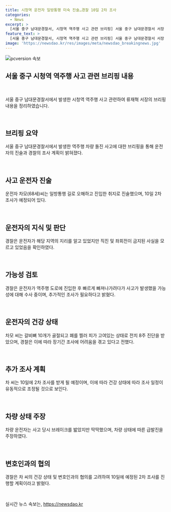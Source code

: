 ```yaml
---
title: 시청역 운전자 일방통행 미숙 진술…경찰 10일 2차 조사
categories:
  - News
excerpt: >
  [서울 중구 남대문경찰서, 시청역 역주행 사고 관련 브리핑] 서울 중구 남대문경찰서 서장 류재혁은 시청역 인도 차량돌진 사고 운전자의 진술을 공개했다. 운전자는 일방통행 길을 모르고 진입한 것으로 파악되며, 10일 2차 조사를 받을 예정이다. 경찰은 사고 차량 상태 등을 확인하기 위해 추가 조사를 계획하고 있으며, 운전자의 건강 상태에 따라 조사 일정이 조정될 수 있다. 류 서장은 피의자의 진술에 따라 사고 경위를 계속 조사할 예정이라고 밝혔다.
feature_text: >
  [서울 중구 남대문경찰서, 시청역 역주행 사고 관련 브리핑] 서울 중구 남대문경찰서 서장 류재혁은 시청역 인도 차량돌진 사고 운전자의 진술을 공개했다. 운전자는 일방통행 길을 모르고 진입한 것으로 파악되며, 10일 2차 조사를 받을 예정이다. 경찰은 사고 차량 상태 등을 확인하기 위해 추가 조사를 계획하고 있으며, 운전자의 건강 상태에 따라 조사 일정이 조정될 수 있다. 류 서장은 피의자의 진술에 따라 사고 경위를 계속 조사할 예정이라고 밝혔다.
image: 'https://newsdao.kr/res/images/meta/newsdao_breakingnews.jpg'
---
```


<p><img src="https://newsdao.kr/res/images/meta/newsdao_breakingnews.jpg" alt="pcversion 속보" /></p>

<h2>서울 중구 시청역 역주행 사고 관련 브리핑 내용</h2>

<p data-ke-size="size16">&nbsp;</p>

<p>서울 중구 남대문경찰서에서 발생한 시청역 역주행 사고 관련하여 류재혁 서장의 브리핑 내용을 정리하였습니다.</p>

<p data-ke-size="size16">&nbsp;</p>

<h2 data-ke-size="size26">브리핑 요약</h2>

<p data-ke-size="size16">서울 중구 남대문경찰서에서 발생한 역주행 차량 돌진 사고에 대한 브리핑을 통해 운전자의 진술과 경찰의 조사 계획이 밝혀졌다.</p>

<p data-ke-size="size16">&nbsp;</p>

<h2 data-ke-size="size26">사고 운전자 진술</h2>

<p data-ke-size="size16">운전자 차모(68세)씨는 일방통행 길로 오해하고 진입한 취지로 진술했으며, 10일 2차 조사가 예정되어 있다.</p>

<p data-ke-size="size16">&nbsp;</p>

<h2 data-ke-size="size26">운전자의 지식 및 판단</h2>

<p data-ke-size="size16">경찰은 운전자가 해당 지역의 지리를 알고 있었지만 직진 및 좌회전이 금지된 사실을 모르고 있었음을 확인하였다.</p>

<p data-ke-size="size16">&nbsp;</p>

<h2 data-ke-size="size26">가능성 검토</h2>

<p data-ke-size="size16">경찰은 운전자가 역주행 도로에 진입한 후 빠르게 빠져나가려다가 사고가 발생했을 가능성에 대해 수사 중이며, 추가적인 조사가 필요하다고 밝혔다.</p>

<p data-ke-size="size16">&nbsp;</p>

<h2 data-ke-size="size26">운전자의 건강 상태</h2>

<p data-ke-size="size16">차모 씨는 갈비뼈 10개가 골절되고 폐를 찔러 피가 고여있는 상태로 전치 8주 진단을 받았으며, 경찰은 이에 따라 장기간 조사에 어려움을 겪고 있다고 전했다.</p>

<p data-ke-size="size16">&nbsp;</p>

<h2 data-ke-size="size26">추가 조사 계획</h2>

<p data-ke-size="size16">차 씨는 10일에 2차 조사를 받게 될 예정이며, 이에 따라 건강 상태에 따라 조사 일정이 유동적으로 조정될 것으로 보인다.</p>

<p data-ke-size="size16">&nbsp;</p>

<h2 data-ke-size="size26">차량 상태 주장</h2>

<p data-ke-size="size16">차량 운전자는 사고 당시 브레이크를 밟았지만 딱딱했으며, 차량 상태에 따른 급발진을 주장하였다.</p>

<p data-ke-size="size16">&nbsp;</p>

<h2 data-ke-size="size26">변호인과의 협의</h2>

<p data-ke-size="size16">경찰은 차 씨의 건강 상태 및 변호인과의 협의를 고려하여 10일에 예정된 2차 조사를 진행할 계획이라고 밝혔다.</p>

<p data-ke-size="size16">&nbsp;</p>
실시간 뉴스 속보는, <a href="https://newsdao.kr" rel="dofollow">https://newsdao.kr</a>


